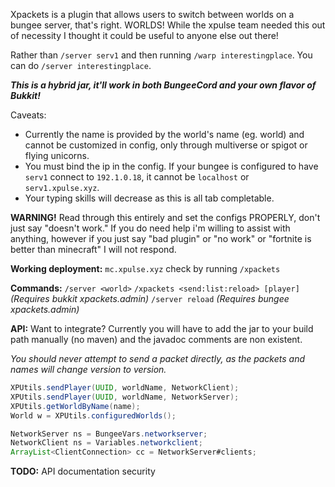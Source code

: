 Xpackets is a plugin that allows users to switch between worlds on a bungee server, that's right. WORLDS! While the xpulse team needed this out of necessity I thought it could be useful to anyone else out there!

Rather than `/server serv1` and then running `/warp interestingplace`.
You can do `/server interestingplace`.

***This is a hybrid jar, it'll work in both BungeeCord and your own flavor of Bukkit!***

Caveats:
- Currently the name is provided by the world's name (eg. world) and cannot be customized in config, only through multiverse or spigot or flying unicorns.
- You must bind the ip in the config. If your bungee is configured to have `serv1` connect to `192.1.0.18`, it cannot be `localhost` or `serv1.xpulse.xyz`.
- Your typing skills will decrease as this is all tab completable.

**WARNING!**
Read through this entirely and set the configs PROPERLY, don't just say "doesn't work."
If you do need help i'm willing to assist with anything, however if you just say "bad plugin" or "no work" or "fortnite is better than minecraft" I will not respond.

**Working deployment:** `mc.xpulse.xyz` check by running `/xpackets`

**Commands:**
`/server <world>`
`/xpackets <send:list:reload> [player]` _(Requires bukkit xpackets.admin)_
`/server reload` _(Requires bungee xpackets.admin)_

**API:**
Want to integrate?
Currently you will have to add the jar to your build path manually (no maven) and the javadoc comments are non existent.

*You should never attempt to send a packet directly, as the packets and names will change version to version.*
```java
XPUtils.sendPlayer(UUID, worldName, NetworkClient);
XPUtils.sendPlayer(UUID, worldName, NetworkServer);
XPUtils.getWorldByName(name);
World w = XPUtils.configuredWorlds();

NetworkServer ns = BungeeVars.networkserver;
NetworkClient ns = Variables.networkclient;
ArrayList<ClientConnection> cc = NetworkServer#clients;
```

**TODO:**
API documentation
security
